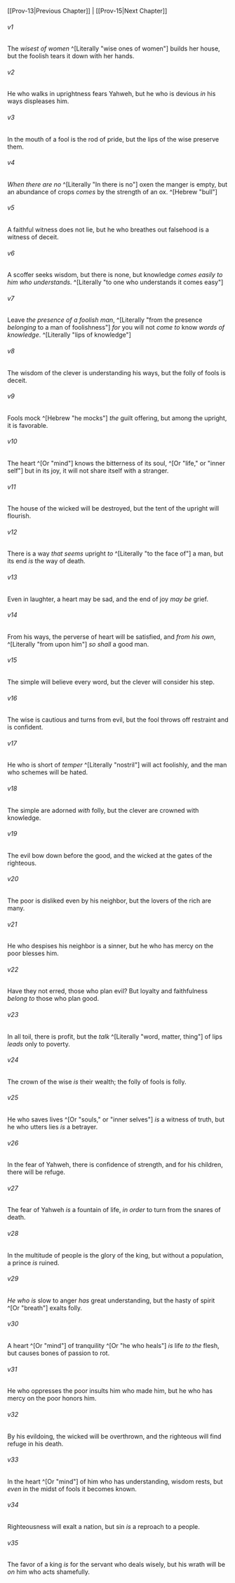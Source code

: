 ﻿---
aliases:
  - Proverbs 14
---

[[Prov-13|Previous Chapter]] | [[Prov-15|Next Chapter]]

###### v1
The _wisest of women_ ^[Literally "wise ones of women"] builds her house,
but the foolish tears it down with her hands.

###### v2
He who walks in uprightness fears Yahweh,
but he who is devious _in_ his ways displeases him.

###### v3
In the mouth of a fool is the rod of pride,
but the lips of the wise preserve them.

###### v4
_When there are no_ ^[Literally "In there is no"] oxen the manger is empty,
but an abundance of crops _comes_ by the strength of an ox. ^[Hebrew "bull"]

###### v5
A faithful witness does not lie,
but he who breathes out falsehood is a witness of deceit.

###### v6
A scoffer seeks wisdom, but there is none,
but knowledge _comes easily to him who understands_. ^[Literally "to one who understands it comes easy"]

###### v7
Leave _the presence of a foolish man_, ^[Literally "from the presence _belonging_ to a man of foolishness"]
_for_ you will not _come to_ know _words of knowledge_. ^[Literally "lips of knowledge"]

###### v8
The wisdom of the clever is understanding his ways,
but the folly of fools is deceit.

###### v9
Fools mock ^[Hebrew "he mocks"] _the_ guilt offering,
but among the upright, it is favorable.

###### v10
The heart ^[Or "mind"] knows the bitterness of its soul, ^[Or "life," or "inner self"]
but in its joy, it will not share itself with a stranger.

###### v11
The house of the wicked will be destroyed,
but the tent of the upright will flourish.

###### v12
There is a way _that seems_ upright _to_ ^[Literally "to the face of"] a man,
but its end _is_ the way of death.

###### v13
Even in laughter, a heart may be sad,
and the end of joy _may be_ grief.

###### v14
From his ways, the perverse of heart will be satisfied,
and _from his own_, ^[Literally "from upon him"] _so shall_ a good man.

###### v15
The simple will believe every word,
but the clever will consider his step.

###### v16
The wise is cautious and turns from evil,
but the fool throws off restraint and is confident.

###### v17
He who is short of _temper_ ^[Literally "nostril"] will act foolishly,
and the man who schemes will be hated.

###### v18
The simple are adorned _with_ folly,
but the clever are crowned with knowledge.

###### v19
The evil bow down before the good,
and the wicked at the gates of the righteous.

###### v20
The poor is disliked even by his neighbor,
but the lovers of the rich are many.

###### v21
He who despises his neighbor is a sinner,
but he who has mercy on the poor blesses him.

###### v22
Have they not erred, those who plan evil?
But loyalty and faithfulness _belong to_ those who plan good.

###### v23
In all toil, there is profit,
but the _talk_ ^[Literally "word, matter, thing"] of lips _leads_ only to poverty.

###### v24
The crown of the wise _is_ their wealth;
the folly of fools is folly.

###### v25
He who saves lives ^[Or "souls," or "inner selves"] _is_ a witness of truth,
but he who utters lies _is_ a betrayer.

###### v26
In the fear of Yahweh, there is confidence of strength,
and for his children, there will be refuge.

###### v27
The fear of Yahweh _is_ a fountain of life,
_in order_ to turn from the snares of death.

###### v28
In the multitude of people is the glory of the king,
but without a population, a prince _is_ ruined.

###### v29
_He who is_ slow to anger _has_ great understanding,
but the hasty of spirit ^[Or "breath"] exalts folly.

###### v30
A heart ^[Or "mind"] of tranquility ^[Or "he who heals"] _is_ life _to the_ flesh,
but causes bones of passion to rot.

###### v31
He who oppresses the poor insults him who made him,
but he who has mercy on the poor honors him.

###### v32
By his evildoing, the wicked will be overthrown,
and the righteous will find refuge in his death.

###### v33
In the heart ^[Or "mind"] of him who has understanding, wisdom rests,
but _even_ in the midst of fools it becomes known.

###### v34
Righteousness will exalt a nation,
but sin _is_ a reproach to a people.

###### v35
The favor of a king _is_ for the servant who deals wisely,
but his wrath will be _on_ him who acts shamefully.